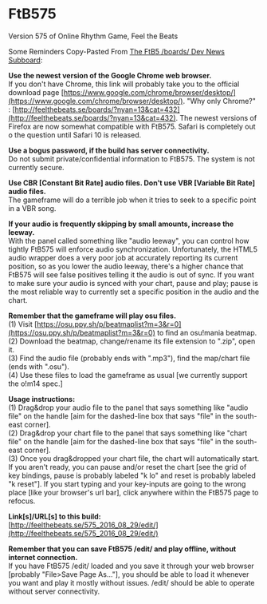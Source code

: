 # FtB575  
Version 575 of Online Rhythm Game, Feel the Beats  

Some Reminders Copy-Pasted From [The FtB5 /boards/ Dev News Subboard](https://feelthebeats.se/boards/?nyan=13):  

**Use the newest version of the Google Chrome web browser.**  
If you don't have Chrome, this link will probably take you to the official download page [https://www.google.com/chrome/browser/desktop/](https://www.google.com/chrome/browser/desktop/). "Why only Chrome?" : [http://feelthebeats.se/boards/?nyan=13&cat=432](http://feelthebeats.se/boards/?nyan=13&cat=432). The newest versions of Firefox are now somewhat compatible with FtB575. Safari is completely out o the question until Safari 10 is released.  

**Use a bogus password, if the build has server connectivity.**  
Do not submit private/confidential information to FtB575. The system is not currently secure.  

**Use CBR [Constant Bit Rate] audio files. Don't use VBR [Variable Bit Rate] audio files.**  
The gameframe will do a terrible job when it tries to seek to a specific point in a VBR song.  

**If your audio is frequently skipping by small amounts, increase the leeway.**  
With the panel called something like "audio leeway", you can control how tightly FtB575 will enforce audio synchronization. Unfortunately, the HTML5 audio wrapper does a very poor job at accurately reporting its current position, so as you lower the audio leeway, there's a higher chance that FtB575 will see false positives telling it the audio is out of sync. If you want to make sure your audio is synced with your chart, pause and play; pause is the most reliable way to currently set a specific position in the audio and the chart.  

**Remember that the gameframe will play osu files.**  
(1) Visit [https://osu.ppy.sh/p/beatmaplist?m=3&r=0](https://osu.ppy.sh/p/beatmaplist?m=3&r=0) to find an osu!mania beatmap.  
(2) Download the beatmap, change/rename its file extension to ".zip", open it.  
(3) Find the audio file (probably ends with ".mp3"), find the map/chart file (ends with ".osu").  
(4) Use these files to load the gameframe as usual [we currently support the o!m14 spec.]  

**Usage instructions:**  
(1) Drag&drop your audio file to the panel that says something like "audio file" on the handle [aim for the dashed-line box that says "file" in the south-east corner].  
(2) Drag&drop your chart file to the panel that says something like "chart file" on the handle [aim for the dashed-line box that says "file" in the south-east corner].  
(3) Once you drag&dropped your chart file, the chart will automatically start. If you aren't ready, you can pause and/or reset the chart [see the grid of key bindings, pause is probably labeled "k lo" and reset is probably labeled "k reset"]. If you start typing and your key-inputs are going to the wrong place [like your browser's url bar], click anywhere within the FtB575 page to refocus.  

**Link[s]/URL[s] to this build:**  
[http://feelthebeats.se/575_2016_08_29/edit/](http://feelthebeats.se/575_2016_08_29/edit/)  

**Remember that you can save FtB575 /edit/ and play offline, without internet connection.**  
If you have FtB575 /edit/ loaded and you save it through your web browser [probably "File>Save Page As..."], you should be able to load it whenever you want and play it mostly without issues. /edit/ should be able to operate without server connectivity.  
